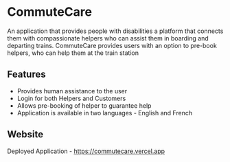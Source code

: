 # CommuteCare

An application that provides people with disabilities a platform that connects them with compassionate helpers who can assist them in boarding and departing trains.
CommuteCare provides users with an option to pre-book helpers, who can help them at the train station

## Features

* Provides human assistance to the user
* Login for both Helpers and Customers
* Allows pre-booking of helper to guarantee help
* Application is available in two languages - English and French

## Website

Deployed Application - https://commutecare.vercel.app

